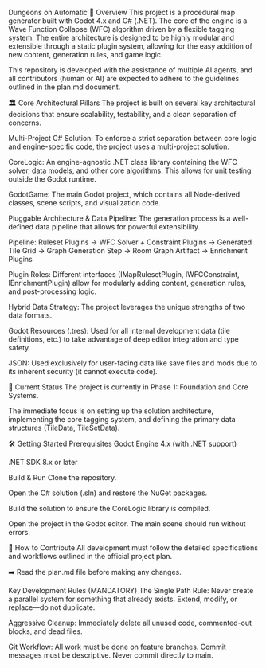 Dungeons on Automatic
📖 Overview
This project is a procedural map generator built with Godot 4.x and C# (.NET). The core of the engine is a Wave Function Collapse (WFC) algorithm driven by a flexible tagging system. The entire architecture is designed to be highly modular and extensible through a static plugin system, allowing for the easy addition of new content, generation rules, and game logic.

This repository is developed with the assistance of multiple AI agents, and all contributors (human or AI) are expected to adhere to the guidelines outlined in the plan.md document.

🏛️ Core Architectural Pillars
The project is built on several key architectural decisions that ensure scalability, testability, and a clean separation of concerns.

Multi-Project C# Solution: To enforce a strict separation between core logic and engine-specific code, the project uses a multi-project solution.

CoreLogic: An engine-agnostic .NET class library containing the WFC solver, data models, and other core algorithms. This allows for unit testing outside the Godot runtime.

GodotGame: The main Godot project, which contains all Node-derived classes, scene scripts, and visualization code.

Pluggable Architecture & Data Pipeline: The generation process is a well-defined data pipeline that allows for powerful extensibility.

Pipeline: Ruleset Plugins → WFC Solver + Constraint Plugins → Generated Tile Grid → Graph Generation Step → Room Graph Artifact → Enrichment Plugins

Plugin Roles: Different interfaces (IMapRulesetPlugin, IWFCConstraint, IEnrichmentPlugin) allow for modularly adding content, generation rules, and post-processing logic.

Hybrid Data Strategy: The project leverages the unique strengths of two data formats.

Godot Resources (.tres): Used for all internal development data (tile definitions, etc.) to take advantage of deep editor integration and type safety.

JSON: Used exclusively for user-facing data like save files and mods due to its inherent security (it cannot execute code).

🚀 Current Status
The project is currently in Phase 1: Foundation and Core Systems.

The immediate focus is on setting up the solution architecture, implementing the core tagging system, and defining the primary data structures (TileData, TileSetData).

🛠️ Getting Started
Prerequisites
Godot Engine 4.x (with .NET support)

.NET SDK 8.x or later

Build & Run
Clone the repository.

Open the C# solution (.sln) and restore the NuGet packages.

Build the solution to ensure the CoreLogic library is compiled.

Open the project in the Godot editor. The main scene should run without errors.

🤝 How to Contribute
All development must follow the detailed specifications and workflows outlined in the official project plan.

➡️ Read the plan.md file before making any changes.

Key Development Rules (MANDATORY)
The Single Path Rule: Never create a parallel system for something that already exists. Extend, modify, or replace—do not duplicate.

Aggressive Cleanup: Immediately delete all unused code, commented-out blocks, and dead files.

Git Workflow: All work must be done on feature branches. Commit messages must be descriptive. Never commit directly to main.
